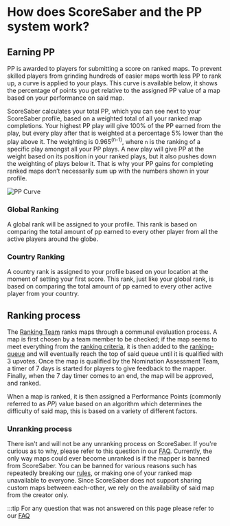 # How does ScoreSaber and the PP system work?

## Earning PP
PP is awarded to players for submitting a score on ranked maps. To prevent skilled players from grinding hundreds of easier maps worth less PP to rank up, a curve is applied to your plays. This curve is available below, it shows the percentage of points you get relative to the assigned PP value of a map based on your performance on said map.

ScoreSaber calculates your total PP, which you can see next to your ScoreSaber profile, based on a weighted total of all your ranked map completions. Your highest PP play will give 100% of the PP earned from the play, but every play after that is weighted at a percentage 5% lower than the play above it. The weighting is 0.965<sup>(n-1)</sup>, where `n` is the ranking of a specific play amongst all your PP plays. A new play will give PP at the weight based on its position in your ranked plays, but it also pushes down the weighting of plays below it. That is why your PP gains for completing ranked maps don’t necessarily sum up with the numbers shown in your profile.

![PP Curve](~@images/ranking/pp-curve.png)

### Global Ranking
A global rank will be assigned to your profile. This rank is based on comparing the total amount of pp earned to every other player from all the active players around the globe.

### Country Ranking
A country rank is assigned to your profile based on your location at the moment of setting your first score. This rank, just like your global rank, is based on comparing the total amount of pp earned to every other active player from your country.

## Ranking process
The [Ranking Team](./ranking/scoresaber-team-information.md#ranking-team-rt) ranks maps through a communal evaluation process. A map is first chosen by a team member to be checked; if the map seems to meet everything from the [ranking criteria](/ranking/criteria/), it is then added to the [ranking-queue](./ranking/ranking-queue-rules.md) and will eventually reach the top of said queue until it is qualified with 3 upvotes. Once the map is qualified by the Nomination Assessment Team, a timer of 7 days is started for players to give feedback to the mapper. Finally, when the 7 day timer comes to an end, the map will be approved, and ranked.

When a map is ranked, it is then assigned a Performance Points (commonly referred to as *PP*) value based on an algorithm which determines the difficulty of said map, this is based on a variety of different factors.

### Unranking process
There isn't and will not be any unranking process on ScoreSaber. If you're curious as to why, please refer to this question in our [FAQ](./faq.md#why-can-a-map-not-be-unranked). Currently, the only way maps could ever become unranked is if the mapper is banned from ScoreSaber. You can be banned for various reasons such has repeatedly breaking our [rules](./rules.md), or making one of your ranked map unavailable to everyone. Since ScoreSaber does not support sharing custom maps between each-other, we rely on the availability of said map from the creator only.

:::tip For any question that was not answered on this page please refer to our
 [FAQ](./faq.md)
